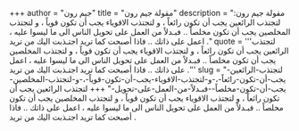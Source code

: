 +++
author = "جيم رون"
title = "مقولة جيم رون"
description = "مقولة جيم رون: لتجتذب الرائعين يجب أن تكون رائعاً ، و لتجتذب الاقوياء يجب أن تكون قوياً ، و لتجتذب المخلصين يجب أن تكون مخلصاً .. فبـدلاً من العمل على تحويل الناس الى ما ليسوا عليه ، اعمل على ذاتك .. فاذا أصبحت كما تريد اجتـذبت اليك من تريد ."
quote = '''لتجتذب الرائعين يجب أن تكون رائعاً ، و لتجتذب الاقوياء يجب أن تكون قوياً ، و لتجتذب المخلصين يجب أن تكون مخلصاً .. فبـدلاً من العمل على تحويل الناس الى ما ليسوا عليه ، اعمل على ذاتك .. فاذا أصبحت كما تريد اجتـذبت اليك من تريد .'''
slug = "لتجتذب-الرائعين-يجب-أن-تكون-رائعاً-،-و-لتجتذب-الاقوياء-يجب-أن-تكون-قوياً-،-و-لتجتذب-المخلصين-يجب-أن-تكون-مخلصاً--فبـدلاً-من-العمل-على-تحويل-"
+++
لتجتذب الرائعين يجب أن تكون رائعاً ، و لتجتذب الاقوياء يجب أن تكون قوياً ، و لتجتذب المخلصين يجب أن تكون مخلصاً .. فبـدلاً من العمل على تحويل الناس الى ما ليسوا عليه ، اعمل على ذاتك .. فاذا أصبحت كما تريد اجتـذبت اليك من تريد .

